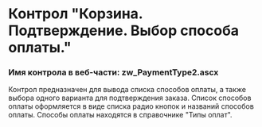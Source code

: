 ﻿---
description: 2.5.0.0
---
# Контрол "Корзина. Подтверждение. Выбор способа оплаты."
### Имя контрола в веб-части: zw_PaymentType2.ascx
Контрол предназначен для вывода списка способов оплаты, а также выбора одного варианта для подтверждения заказа.
Список способов оплаты оформляется в виде списка радио кнопок и названий способов оплаты.
Способы оплаты находятся в справочнике "Типы оплат".
